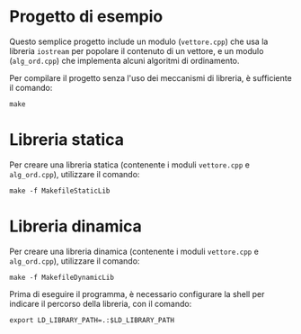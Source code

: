 # Progetto di esempio

Questo semplice progetto include un modulo (`vettore.cpp`) che usa la libreria `iostream` per popolare il contenuto di un vettore, e un modulo (`alg_ord.cpp`) che implementa alcuni algoritmi di ordinamento.

Per compilare il progetto senza l'uso dei meccanismi di libreria, è sufficiente il comando:
```
make
```


# Libreria statica

Per creare una libreria statica (contenente i moduli `vettore.cpp` e `alg_ord.cpp`), utilizzare il comando:
```
make -f MakefileStaticLib
```


# Libreria dinamica

Per creare una libreria dinamica (contenente i moduli `vettore.cpp` e `alg_ord.cpp`), utilizzare il comando:
```
make -f MakefileDynamicLib
```

Prima di eseguire il programma, è necessario configurare la shell per indicare il percorso della libreria, con il comando:
```
export LD_LIBRARY_PATH=.:$LD_LIBRARY_PATH
```

